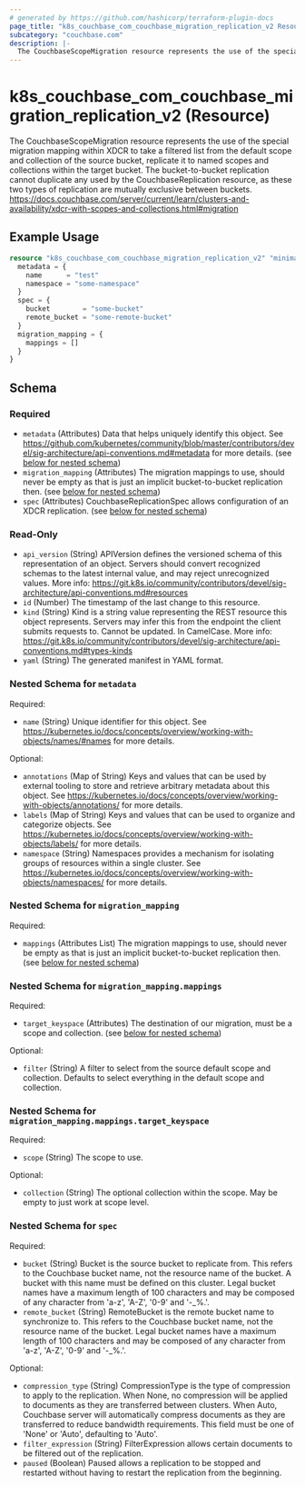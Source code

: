 ```yaml
---
# generated by https://github.com/hashicorp/terraform-plugin-docs
page_title: "k8s_couchbase_com_couchbase_migration_replication_v2 Resource - terraform-provider-k8s"
subcategory: "couchbase.com"
description: |-
  The CouchbaseScopeMigration resource represents the use of the special migration mapping within XDCR to take a filtered list from the default scope and collection of the source bucket, replicate it to named scopes and collections within the target bucket. The bucket-to-bucket replication cannot duplicate any used by the CouchbaseReplication resource, as these two types of replication are mutually exclusive between buckets. https://docs.couchbase.com/server/current/learn/clusters-and-availability/xdcr-with-scopes-and-collections.html#migration
---
```


# k8s_couchbase_com_couchbase_migration_replication_v2 (Resource)

The CouchbaseScopeMigration resource represents the use of the special migration mapping within XDCR to take a filtered list from the default scope and collection of the source bucket, replicate it to named scopes and collections within the target bucket. The bucket-to-bucket replication cannot duplicate any used by the CouchbaseReplication resource, as these two types of replication are mutually exclusive between buckets. https://docs.couchbase.com/server/current/learn/clusters-and-availability/xdcr-with-scopes-and-collections.html#migration

## Example Usage

```terraform
resource "k8s_couchbase_com_couchbase_migration_replication_v2" "minimal" {
  metadata = {
    name      = "test"
    namespace = "some-namespace"
  }
  spec = {
    bucket        = "some-bucket"
    remote_bucket = "some-remote-bucket"
  }
  migration_mapping = {
    mappings = []
  }
}
```

<!-- schema generated by tfplugindocs -->
## Schema

### Required

- `metadata` (Attributes) Data that helps uniquely identify this object. See https://github.com/kubernetes/community/blob/master/contributors/devel/sig-architecture/api-conventions.md#metadata for more details. (see [below for nested schema](#nestedatt--metadata))
- `migration_mapping` (Attributes) The migration mappings to use, should never be empty as that is just an implicit bucket-to-bucket replication then. (see [below for nested schema](#nestedatt--migration_mapping))
- `spec` (Attributes) CouchbaseReplicationSpec allows configuration of an XDCR replication. (see [below for nested schema](#nestedatt--spec))

### Read-Only

- `api_version` (String) APIVersion defines the versioned schema of this representation of an object. Servers should convert recognized schemas to the latest internal value, and may reject unrecognized values. More info: https://git.k8s.io/community/contributors/devel/sig-architecture/api-conventions.md#resources
- `id` (Number) The timestamp of the last change to this resource.
- `kind` (String) Kind is a string value representing the REST resource this object represents. Servers may infer this from the endpoint the client submits requests to. Cannot be updated. In CamelCase. More info: https://git.k8s.io/community/contributors/devel/sig-architecture/api-conventions.md#types-kinds
- `yaml` (String) The generated manifest in YAML format.

<a id="nestedatt--metadata"></a>
### Nested Schema for `metadata`

Required:

- `name` (String) Unique identifier for this object. See https://kubernetes.io/docs/concepts/overview/working-with-objects/names/#names for more details.

Optional:

- `annotations` (Map of String) Keys and values that can be used by external tooling to store and retrieve arbitrary metadata about this object. See https://kubernetes.io/docs/concepts/overview/working-with-objects/annotations/ for more details.
- `labels` (Map of String) Keys and values that can be used to organize and categorize objects. See https://kubernetes.io/docs/concepts/overview/working-with-objects/labels/ for more details.
- `namespace` (String) Namespaces provides a mechanism for isolating groups of resources within a single cluster. See https://kubernetes.io/docs/concepts/overview/working-with-objects/namespaces/ for more details.


<a id="nestedatt--migration_mapping"></a>
### Nested Schema for `migration_mapping`

Required:

- `mappings` (Attributes List) The migration mappings to use, should never be empty as that is just an implicit bucket-to-bucket replication then. (see [below for nested schema](#nestedatt--migration_mapping--mappings))

<a id="nestedatt--migration_mapping--mappings"></a>
### Nested Schema for `migration_mapping.mappings`

Required:

- `target_keyspace` (Attributes) The destination of our migration, must be a scope and collection. (see [below for nested schema](#nestedatt--migration_mapping--mappings--target_keyspace))

Optional:

- `filter` (String) A filter to select from the source default scope and collection. Defaults to select everything in the default scope and collection.

<a id="nestedatt--migration_mapping--mappings--target_keyspace"></a>
### Nested Schema for `migration_mapping.mappings.target_keyspace`

Required:

- `scope` (String) The scope to use.

Optional:

- `collection` (String) The optional collection within the scope. May be empty to just work at scope level.




<a id="nestedatt--spec"></a>
### Nested Schema for `spec`

Required:

- `bucket` (String) Bucket is the source bucket to replicate from.  This refers to the Couchbase bucket name, not the resource name of the bucket.  A bucket with this name must be defined on this cluster.  Legal bucket names have a maximum length of 100 characters and may be composed of any character from 'a-z', 'A-Z', '0-9' and '-_%.'.
- `remote_bucket` (String) RemoteBucket is the remote bucket name to synchronize to.  This refers to the Couchbase bucket name, not the resource name of the bucket.  Legal bucket names have a maximum length of 100 characters and may be composed of any character from 'a-z', 'A-Z', '0-9' and '-_%.'.

Optional:

- `compression_type` (String) CompressionType is the type of compression to apply to the replication. When None, no compression will be applied to documents as they are transferred between clusters.  When Auto, Couchbase server will automatically compress documents as they are transferred to reduce bandwidth requirements. This field must be one of 'None' or 'Auto', defaulting to 'Auto'.
- `filter_expression` (String) FilterExpression allows certain documents to be filtered out of the replication.
- `paused` (Boolean) Paused allows a replication to be stopped and restarted without having to restart the replication from the beginning.


